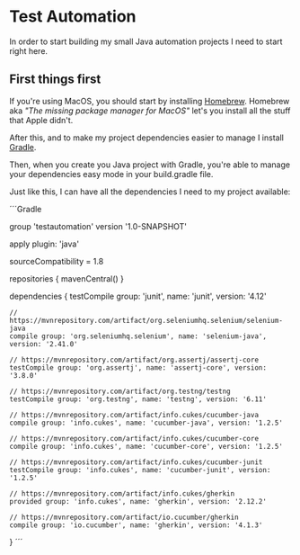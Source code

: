 # Test Automation

In order to start building my small Java automation projects I need to start right here.

## First things first

If you're using MacOS, you should start by installing [Homebrew](https://brew.sh/). Homebrew aka *"The missing package manager for MacOS"* let's you install all the stuff that Apple didn't.

After this, and to make my project dependencies easier to manage I install [Gradle](https://gradle.org/install/).

Then, when you create you Java project with Gradle, you're able to manage your dependencies easy mode in your build.gradle file.

Just like this, I can have all the dependencies I need to my project available:

´´´Gradle

group 'testautomation'
version '1.0-SNAPSHOT'

apply plugin: 'java'

sourceCompatibility = 1.8

repositories {
    mavenCentral()
}

dependencies {
    testCompile group: 'junit', name: 'junit', version: '4.12'

    // https://mvnrepository.com/artifact/org.seleniumhq.selenium/selenium-java
    compile group: 'org.seleniumhq.selenium', name: 'selenium-java', version: '2.41.0'

    // https://mvnrepository.com/artifact/org.assertj/assertj-core
    testCompile group: 'org.assertj', name: 'assertj-core', version: '3.8.0'

    // https://mvnrepository.com/artifact/org.testng/testng
    testCompile group: 'org.testng', name: 'testng', version: '6.11'

    // https://mvnrepository.com/artifact/info.cukes/cucumber-java
    compile group: 'info.cukes', name: 'cucumber-java', version: '1.2.5'

    // https://mvnrepository.com/artifact/info.cukes/cucumber-core
    compile group: 'info.cukes', name: 'cucumber-core', version: '1.2.5'

    // https://mvnrepository.com/artifact/info.cukes/cucumber-junit
    testCompile group: 'info.cukes', name: 'cucumber-junit', version: '1.2.5'

    // https://mvnrepository.com/artifact/info.cukes/gherkin
    provided group: 'info.cukes', name: 'gherkin', version: '2.12.2'

    // https://mvnrepository.com/artifact/io.cucumber/gherkin
    compile group: 'io.cucumber', name: 'gherkin', version: '4.1.3'
}
´´´
